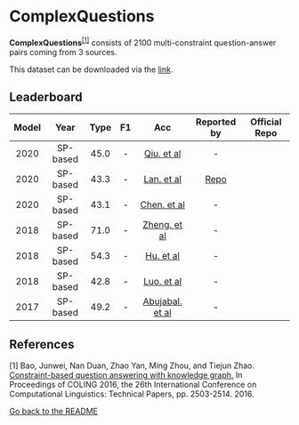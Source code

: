 # ComplexQuestions 

**ComplexQuestions**<sup>[[1]](#myfootnote1)</sup> consists of 2100 multi-constraint question-answer pairs coming from 3 sources.

This dataset can be downloaded via the [link](https://github.com/JunweiBao/MulCQA/tree/ComplexQuestions).

## Leaderboard 
| Model | Year | Type | F1 | Acc | Reported by | Official Repo |
|:-----:|:----:|:----:|:--:|:---:|:-----------:| :-----------: |
| 2020 | SP-based | 45.0 | - | [Qiu. et al](https://dl.acm.org/doi/abs/10.1145/3340531.3411888) | - |
| 2020 | SP-based | 43.3 | - | [Lan. et al](https://aclanthology.org/2020.acl-main.91.pdf) | [Repo](https://github.com/lanyunshi/Multi-hopComplexKBQA) |
| 2020 | SP-based | 43.1 | - | [Chen. et al](https://www.ijcai.org/proceedings/2020/0519.pdf) | - |
| 2018 | SP-based | 71.0 | - | [Zheng. et al](https://www.ccs.neu.edu/home/vip/teach/IRcourse/10_QA/p1373-zheng.pdf) | - |
| 2018 | SP-based | 54.3 | - | [Hu. et al](https://aclanthology.org/D18-1234.pdf) | - |
| 2018 | SP-based | 42.8 | - | [Luo. et al](https://aclanthology.org/D18-1242.pdf) | - |
| 2017 | SP-based | 49.2 | - | [Abujabal. et al](http://papers.www2017.com.au.s3-website-ap-southeast-2.amazonaws.com/proceedings/p1191.pdf) | - |



## References
<a name="myfootnote1">[1]</a> Bao, Junwei, Nan Duan, Zhao Yan, Ming Zhou, and Tiejun Zhao. [Constraint-based question answering with knowledge graph.](https://aclanthology.org/C16-1236.pdf) In Proceedings of COLING 2016, the 26th International Conference on Computational Linguistics: Technical Papers, pp. 2503-2514. 2016.


[Go back to the README](../README.md)
